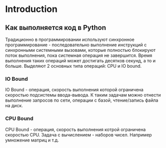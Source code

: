 # Introduction

## Как выполняется код в Python

Традиционно в программировании используют синхронное программирование - последовательно выполнение инструкций с синхронными системными вызовами, которые полностью блокируют поток выполнения, пока системная операция не завершится. Время выполнения таких операций может достигать десятков секунд, а то и больше.
Выделяют 2 основных типа операций: CPU и IO bound.

### IO Bound

IO Bound - операция, скорость выполнения которой ограничена скоростью подсистемы ввода-вывода. К таким задачам можно отнести выполнение запросов по сети, операции с базой, чтение/запись файла на диск.

### CPU Bound

CPU Bound - операция, скорость выполнения котрой ограничена скоростью CPU. Задача с вычислением - наборов чисел. Например умножение матриц и т.д.
